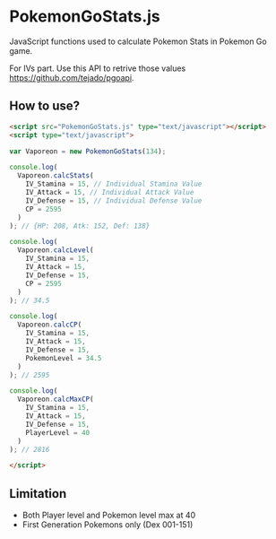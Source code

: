 # PokemonGoStats.js
JavaScript functions used to calculate Pokemon Stats in Pokemon Go game.

For IVs part. Use this API to retrive those values https://github.com/tejado/pgoapi.

## How to use?

```HTML
<script src="PokemonGoStats.js" type="text/javascript"></script>
<script type="text/javascript">

var Vaporeon = new PokemonGoStats(134);

console.log(
  Vaporeon.calcStats(
    IV_Stamina = 15, // Individual Stamina Value
    IV_Attack = 15, // Individual Attack Value
    IV_Defense = 15, // Individual Defense Value
    CP = 2595
  )
); // {HP: 208, Atk: 152, Def: 138}

console.log(
  Vaporeon.calcLevel(
    IV_Stamina = 15,
    IV_Attack = 15,
    IV_Defense = 15,
    CP = 2595
  )
); // 34.5

console.log(
  Vaporeon.calcCP(
    IV_Stamina = 15,
    IV_Attack = 15,
    IV_Defense = 15,
    PokemonLevel = 34.5
  )
); // 2595

console.log(
  Vaporeon.calcMaxCP(
    IV_Stamina = 15,
    IV_Attack = 15,
    IV_Defense = 15,
    PlayerLevel = 40
  )
); // 2816

</script>
```

## Limitation
- Both Player level and Pokemon level max at 40
- First Generation Pokemons only (Dex 001-151)
